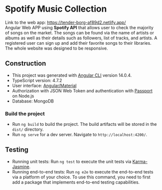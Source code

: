 # Spotify Music Collection

Link to the web app: https://tender-borg-af89d2.netlify.app/<br/>
Angular Web APP using **Spotify API** that allows user to check the majority of songs on the market. 
The songs can be found via the name of artists or albums as well as their details such as followers, list of tracks, and artists.
A registered user can sign up and add their favorite songs to their libraries. 
The whole website was designed to be responsive.
<br/>

## Construction
- This project was generated with [Angular CLI](https://github.com/angular/angular-cli) version 14.0.4.
- TypeScript version: 4.7.2
- User interface: [Angular/Material](https://material.angular.io/)
- Authorization with JSON Web Token and authentication with [Passport](http://www.passportjs.org/) on Node.js
- Database: MongoDB


### Build the project
- Run `ng build` to build the project. The build artifacts will be stored in the `dist/` directory. <br/>
- Run `ng serve` for a dev server. Navigate to `http://localhost:4200/`.

## Testing
- Running unit tests:
Run `ng test` to execute the unit tests via [Karma-Jasmine](https://karma-runner.github.io).
- Running end-to-end tests:
Run `ng e2e` to execute the end-to-end tests via a platform of your choice. To use this command, you need to first add a package that implements end-to-end testing capabilities.
